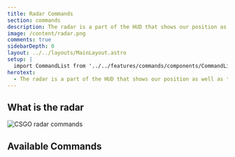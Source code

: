 ```yaml
---
title: Radar Commands
section: commands
description: The radar is a part of the HUD that shows our position as well as that of our teammates in the map. It is important to configure the map such that...
image: /content/radar.png
comments: true
sidebarDepth: 0
layout: ../../layouts/MainLayout.astro
setup: |
  import CommandList from '../../features/commands/components/CommandList.astro'
herotext:
  - The radar is a part of the HUD that shows our position as well as that of our teammates in the map. It is important to configure the map such that all of the map is visible so that we know what each teammate is covering as well as which play you can do as a team given your positioning.
---
```


## What is the radar

<img alt="CSGO radar commands" src="../mods/simple-radar/radar_1.png#thumbnail-md" style="margin: 0 auto; display: block;" />

## Available Commands

<CommandList type="radar" />
